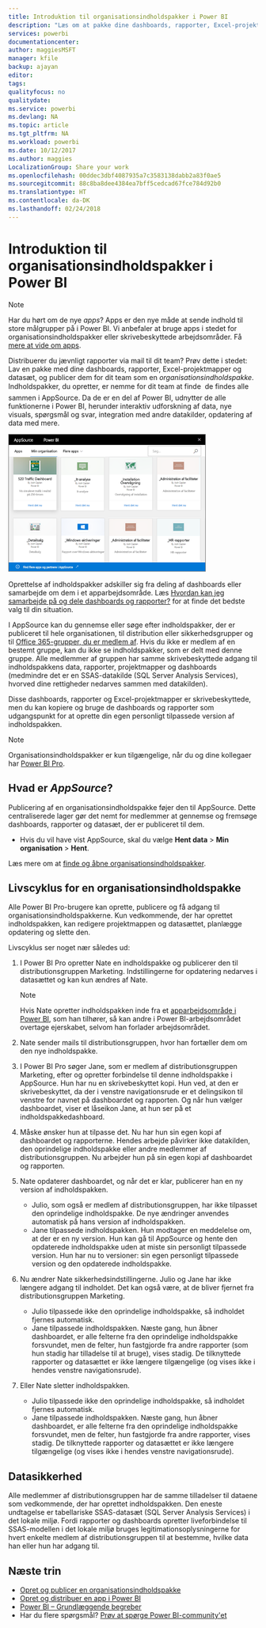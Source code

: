 ```yaml
---
title: Introduktion til organisationsindholdspakker i Power BI
description: "Læs om at pakke dine dashboards, rapporter, Excel-projektmapper og datasæt som organisationsindholdspakker, som du kan dele med dine kollegaer."
services: powerbi
documentationcenter: 
author: maggiesMSFT
manager: kfile
backup: ajayan
editor: 
tags: 
qualityfocus: no
qualitydate: 
ms.service: powerbi
ms.devlang: NA
ms.topic: article
ms.tgt_pltfrm: NA
ms.workload: powerbi
ms.date: 10/12/2017
ms.author: maggies
LocalizationGroup: Share your work
ms.openlocfilehash: 00ddec3dbf4087935a7c3583138dabb2a83f0ae5
ms.sourcegitcommit: 88c8ba8dee4384ea7bff5cedcad67fce784d92b0
ms.translationtype: HT
ms.contentlocale: da-DK
ms.lasthandoff: 02/24/2018
---
```

# <a name="intro-to-organizational-content-packs-in-power-bi"></a>Introduktion til organisationsindholdspakker i Power BI
> [!NOTE]
> Har du hørt om de nye *apps*? Apps er den nye måde at sende indhold til store målgrupper på i Power BI. Vi anbefaler at bruge apps i stedet for organisationsindholdspakker eller skrivebeskyttede arbejdsområder. Få [mere at vide om apps](service-install-use-apps.md).
> 
> 

Distribuerer du jævnligt rapporter via mail til dit team? Prøv dette i stedet: Lav en pakke med dine dashboards, rapporter, Excel-projektmapper og datasæt, og publicer dem for dit team som en *organisationsindholdspakke*. Indholdspakker, du opretter, er nemme for dit team at finde &#151; de findes alle sammen i AppSource. Da de er en del af Power BI, udnytter de alle funktionerne i Power BI, herunder interaktiv udforskning af data, nye visuals, spørgsmål og svar, integration med andre datakilder, opdatering af data med mere.

![](media/service-organizational-content-pack-introduction/power-bi-org-content-packs.png)

Oprettelse af indholdspakker adskiller sig fra deling af dashboards eller samarbejde om dem i et apparbejdsområde. Læs [Hvordan kan jeg samarbejde på og dele dashboards og rapporter?](service-how-to-collaborate-distribute-dashboards-reports.md) for at finde det bedste valg til din situation. 

I AppSource kan du gennemse eller søge efter indholdspakker, der er publiceret til hele organisationen, til distribution eller sikkerhedsgrupper og til [Office 365-grupper, du er medlem af](https://support.office.com/article/Create-a-group-in-Office-365-7124dc4c-1de9-40d4-b096-e8add19209e9). Hvis du ikke er medlem af en bestemt gruppe, kan du ikke se indholdspakker, som er delt med denne gruppe. Alle medlemmer af gruppen har samme skrivebeskyttede adgang til indholdspakkens data, rapporter, projektmapper og dashboards (medmindre det er en SSAS-datakilde (SQL Server Analysis Services), hvorved dine rettigheder nedarves sammen med datakilden).

Disse dashboards, rapporter og Excel-projektmapper er skrivebeskyttede, men du kan kopiere og bruge de dashboards og rapporter som udgangspunkt for at oprette din egen personligt tilpassede version af indholdspakken.

> [!NOTE]
> Organisationsindholdspakker er kun tilgængelige, når du og dine kollegaer har [Power BI Pro](service-free-vs-pro.md).
> 
> 

## <a name="what-is-appsource"></a>Hvad er *AppSource*?
Publicering af en organisationsindholdspakke føjer den til AppSource.  Dette centraliserede lager gør det nemt for medlemmer at gennemse og fremsøge dashboards, rapporter og datasæt, der er publiceret til dem.  

* Hvis du vil have vist AppSource, skal du vælge **Hent data** > **Min organisation** > **Hent**.

Læs mere om at [finde og åbne organisationsindholdspakker](service-organizational-content-pack-find-and-open.md).

## <a name="the-life-cycle-of-an-organizational-content-pack"></a>Livscyklus for en organisationsindholdspakke
Alle Power BI Pro-brugere kan oprette, publicere og få adgang til organisationsindholdspakkerne. Kun vedkommende, der har oprettet indholdspakken, kan redigere projektmappen og datasættet, planlægge opdatering og slette den.

Livscyklus ser noget nær således ud:

1. I Power BI Pro opretter Nate en indholdspakke og publicerer den til distributionsgruppen Marketing. Indstillingerne for opdatering nedarves i datasættet og kan kun ændres af Nate.
   
   > [!NOTE]
   > Hvis Nate opretter indholdspakken inde fra et [apparbejdsområde i Power BI](service-create-distribute-apps.md), som han tilhører, så kan andre i Power BI-arbejdsområdet overtage ejerskabet, selvom han forlader arbejdsområdet.
   > 
   > 
2. Nate sender mails til distributionsgruppen, hvor han fortæller dem om den nye indholdspakke.
3. I Power BI Pro søger Jane, som er medlem af distributionsgruppen Marketing, efter og opretter forbindelse til denne indholdspakke i AppSource. Hun har nu en skrivebeskyttet kopi.  Hun ved, at den er skrivebeskyttet, da der i venstre navigationsrude er et delingsikon til venstre for navnet på dashboardet og rapporten. Og når hun vælger dashboardet, viser et låseikon Jane, at hun ser på et indholdspakkedashboard. 
4. Måske ønsker hun at tilpasse det. Nu har hun sin egen kopi af dashboardet og rapporterne. Hendes arbejde påvirker ikke datakilden, den oprindelige indholdspakke eller andre medlemmer af distributionsgruppen. Nu arbejder hun på sin egen kopi af dashboardet og rapporten.
5. Nate opdaterer dashboardet, og når det er klar, publicerer han en ny version af indholdspakken.
   
   * Julio, som også er medlem af distributionsgruppen, har ikke tilpasset den oprindelige indholdspakke. De nye ændringer anvendes automatisk på hans version af indholdspakken.  
   * Jane tilpassede indholdspakken. Hun modtager en meddelelse om, at der er en ny version.  Hun kan gå til AppSource og hente den opdaterede indholdspakke uden at miste sin personligt tilpassede version. Hun har nu to versioner: sin egen personligt tilpassede version og den opdaterede indholdspakke.
6. Nu ændrer Nate sikkerhedsindstillingerne. Julio og Jane har ikke længere adgang til indholdet. Det kan også være, at de bliver fjernet fra distributionsgruppen Marketing.
   
   * Julio tilpassede ikke den oprindelige indholdspakke, så indholdet fjernes automatisk. 
   * Jane tilpassede indholdspakken. Næste gang, hun åbner dashboardet, er alle felterne fra den oprindelige indholdspakke forsvundet, men de felter, hun fastgjorde fra andre rapporter (som hun stadig har tilladelse til at bruge), vises stadig. De tilknyttede rapporter og datasættet er ikke længere tilgængelige (og vises ikke i hendes venstre navigationsrude).
7. Eller Nate sletter indholdspakken.
   
   * Julio tilpassede ikke den oprindelige indholdspakke, så indholdet fjernes automatisk. 
   * Jane tilpassede indholdspakken. Næste gang, hun åbner dashboardet, er alle felterne fra den oprindelige indholdspakke forsvundet, men de felter, hun fastgjorde fra andre rapporter, vises stadig. De tilknyttede rapporter og datasættet er ikke længere tilgængelige (og vises ikke i hendes venstre navigationsrude).

## <a name="data-security"></a>Datasikkerhed
Alle medlemmer af distributionsgruppen har de samme tilladelser til dataene som vedkommende, der har oprettet indholdspakken. Den eneste undtagelse er tabellariske SSAS-datasæt (SQL Server Analysis Services) i det lokale miljø. Fordi rapporter og dashboards opretter liveforbindelse til SSAS-modellen i det lokale miljø bruges legitimationsoplysningerne for hvert enkelte medlem af distributionsgruppen til at bestemme, hvilke data han eller hun har adgang til.

## <a name="next-steps"></a>Næste trin
* [Opret og publicer en organisationsindholdspakke](service-organizational-content-pack-create-and-publish.md)
* [Opret og distribuer en app i Power BI](service-create-distribute-apps.md) 
* [Power BI – Grundlæggende begreber](service-basic-concepts.md)
* Har du flere spørgsmål? [Prøv at spørge Power BI-community'et](http://community.powerbi.com/)

